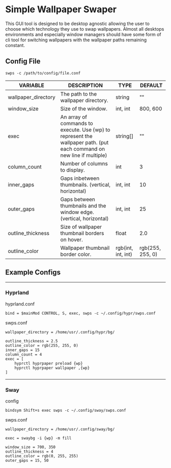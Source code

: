 # Simple Wallpaper Swaper
This GUI tool is designed to be desktop agnostic allowing the user to choose which technology they use to swap wallpapers. Almost all desktops environments and especially window managers should have some form of cli tool for switching wallpapers with the wallpaper paths remaining constant.

## Config File
```
swps -c /path/to/config/file.conf
```
| VARIABLE    | DESCRIPTION | TYPE | DEFAULT |
|---------|-------------|------|---------|
| wallpaper_directory | The path to the wallpaper directory. | string | "" |
| window_size | Size of the window. | int, int | 800, 600 |
| exec | An array of commands to execute. Use {wp} to represent the wallpaper path. (put each command on new line if multiple) | string[] | "" |
| column_count | Number of columns to display. | int | 3 |
| inner_gaps | Gaps inbetween thumbnails. (vertical, horizontal) | int, int | 10 |
| outer_gaps | Gaps between thumbnails and the window edge. (vertical, horizontal) | int, int | 25 |
| outline_thickness | Size of wallpaper thumbnail borders on hover. | float | 2.0 |
| outline_color | Wallpaper thumbnail border color. | rgb(int, int, int) | rgb(255, 255, 0) |

## Example Configs
------
### Hyprland
hyprland.conf
```
bind = $mainMod CONTROL, S, exec, swps -c ~/.config/hypr/swps.conf
```
swps.conf
```
wallpaper_directory = /home/usr/.config/hypr/bg/

outline_thickness = 2.5
outline_color = rgb(255, 255, 0)
inner_gaps = 15
column_count = 4
exec = [
    hyprctl hyprpaper preload {wp}
    hyprctl hyprpaper wallpaper ,{wp}
]
```
------
### Sway
config
```
bindsym Shift+s exec swps -c ~/.config/sway/swps.conf
```
swps.conf
```
wallpaper_directory = /home/usr/.config/sway/bg/

exec = swaybg -i {wp} -m fill

window_size = 700, 350
outline_thickness = 4
outline_color = rgb(0, 255, 255)
outer_gaps = 15, 50
```
